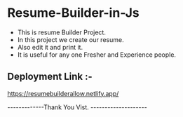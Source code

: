 # Resume-Builder-in-Js

- This is resume Builder Project.
- In this project we create our resume.
- Also edit it and print it.
- It is useful for any one Fresher and Experience people.

## Deployment Link :-

https://resumebuilderallow.netlify.app/


-------------Thank You Vist. --------------------


